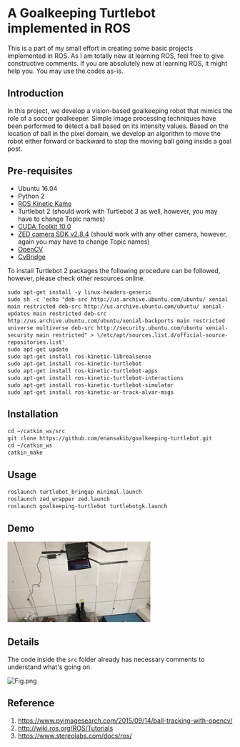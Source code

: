 # A Goalkeeping Turtlebot implemented in ROS
This is a part of my small effort in creating some basic projects implemented in ROS. As I am totally new at learning ROS, feel free to give constructive comments. If you are absolutely new at learning ROS, it might help you. You may use the codes as-is. 

## Introduction 
In this project, we develop a vision-based goalkeeping robot that mimics the role of a soccer goalkeeper.
Simple image processing techniques have been performed to detect a ball based on its intensity values.
Based on the location of ball in the pixel domain, we develop an algorithm to move the robot either
forward or backward to stop the moving ball going inside a goal post.

## Pre-requisites
- Ubuntu 16.04
- Python 2 
- [ROS Kinetic Kame](http://wiki.ros.org/kinetic/Installation/Ubuntu)
- Turtlebot 2 (should work with Turtlebot 3 as well, however, you may have to change Topic names)
- [CUDA Toolkit 10.0](https://developer.nvidia.com/cuda-downloads)
- [ZED camera SDK v2.8.4](https://www.stereolabs.com/developers/release/) (should work with any other camera, however, again you may have to change Topic names)
- [OpenCV](https://pypi.org/project/opencv-python/3.3.1.11/)
- [CvBridge](http://wiki.ros.org/cv_bridge)

To install Turtlebot 2 packages the following procedure can be followed, however, please check other resources online.
```
sudo apt-get install -y linux-headers-generic
sudo sh -c 'echo "deb-src http://us.archive.ubuntu.com/ubuntu/ xenial main restricted deb-src http://us.archive.ubuntu.com/ubuntu/ xenial-updates main restricted deb-src http://us.archive.ubuntu.com/ubuntu/xenial-backports main restricted universe multiverse deb-src http://security.ubuntu.com/ubuntu xenial-security main restricted" > \/etc/apt/sources.list.d/official-source-repositories.list'
sudo apt-get update
sudo apt-get install ros-kinetic-librealsense
sudo apt-get install ros-kinetic-turtlebot
sudo apt-get install ros-kinetic-turtlebot-apps
sudo apt-get install ros-kinetic-turtlebot-interactions
sudo apt-get install ros-kinetic-turtlebot-simulator
sudo apt-get install ros-kinetic-ar-track-alvar-msgs
```


## Installation
```
cd ~/catkin_ws/src
git clone https://github.com/enansakib/goalkeeping-turtlebot.git
cd ~/catkin_ws
catkin_make
```

## Usage
```
roslaunch turtlebot_bringup minimal.launch
roslaunch zed_wrapper zed.launch
roslaunch goalkeeping-turtlebot turtlebotgk.launch
```

## Demo
![demo.gif](demo/demo.gif)


## Details
The code inside the `src` folder already has necessary comments to understand what's going on. 

![Fig.png](demo/Fig.png)

## Reference
1. https://www.pyimagesearch.com/2015/09/14/ball-tracking-with-opencv/
2. http://wiki.ros.org/ROS/Tutorials
3. https://www.stereolabs.com/docs/ros/
